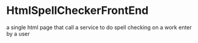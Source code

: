 # HtmlSpellCheckerFrontEnd
a single html page that call a service to do spell checking on a work enter by a user
